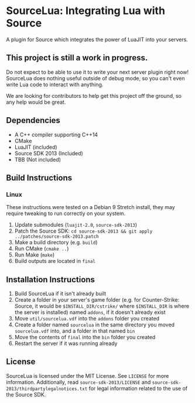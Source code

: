 # SourceLua: Integrating Lua with Source #

A plugin for Source which integrates the power of LuaJIT into your servers.

## This project is still a work in progress. ##

Do not expect to be able to use it to write your next server plugin right
now! SourceLua does nothing useful outside of debug mode, so you can't even
write Lua code to interact with anything.

We are looking for contributors to help get this project off the ground,
so any help would be great.

## Dependencies ##

- A C++ compiler supporting C++14
- CMake
- LuaJIT (included)
- Source SDK 2013 (Included)
- TBB (Not included)

## Build Instructions ##

### Linux ###
These instructions were tested on a Debian 9 Stretch install, they may
require tweaking to run correctly on your system.
1. Update submodules (`luajit-2.0`, `source-sdk-2013`)
2. Patch the Source SDK:
  `cd source-sdk-2013 && git apply ../patches/source-sdk-2013.patch`
3. Make a build directory (e.g. `build`)
4. Run CMake (`cmake ..`)
5. Run Make (`make`)
6. Build outputs are located in `final`

## Installation Instructions ##

1. Build SourceLua if it isn't already built
2. Create a folder in your server's game folder (e.g. for Counter-Strike:
   Source, it would be `$INSTALL_DIR/cstrike/` where `$INSTALL_DIR` is where
   the server is installed) named `addons`, if it doesn't already exist
3. Move `util/sourcelua.vdf` into the `addons` folder you created
3. Create a folder named `sourcelua` in the same directory you moved
   `sourcelua.vdf` into, and a folder in that named `bin`
4. Move the contents of `final` into the `bin` folder you created
5. Restart the server if it was running already

## License ##

SourceLua is licensed under the MIT License. See `LICENSE` for more
information. Additionally, read `source-sdk-2013/LICENSE` and
`source-sdk-2013/thirdpartylegalnotices.txt` for legal information related to
the use of the Source SDK.

